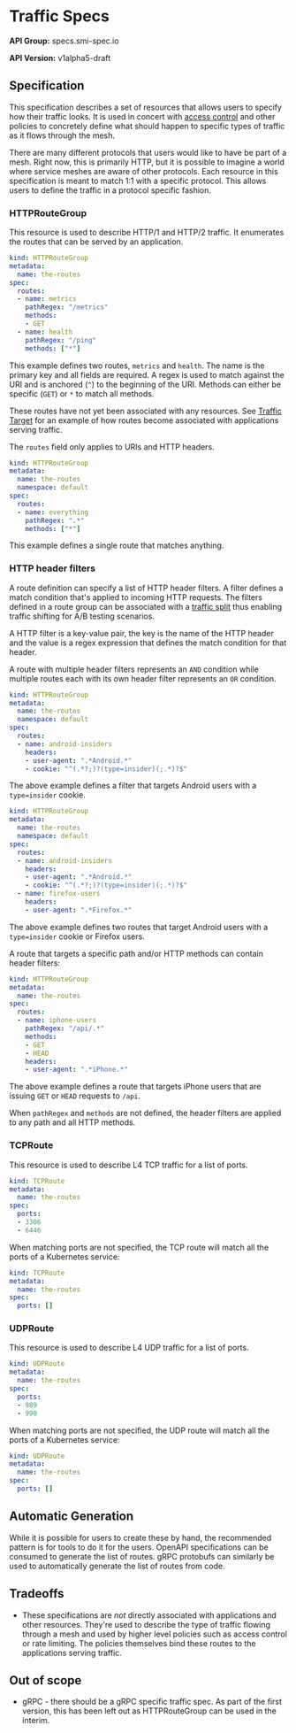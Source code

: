 # Traffic Specs

**API Group:** specs.smi-spec.io

**API Version:** v1alpha5-draft

## Specification

This specification describes a set of resources that allows users to specify
how their traffic looks. It is used in concert with
[access control](/apis/traffic-access/v1alpha3/traffic-access.md) and
other policies to concretely define what should happen to specific
types of traffic as it flows through the mesh.

There are many different protocols that users would like to have be part of a
mesh. Right now, this is primarily HTTP, but it is possible to imagine a world
where service meshes are aware of other protocols. Each resource in this
specification is meant to match 1:1 with a specific protocol. This allows users
to define the traffic in a protocol specific fashion.

### HTTPRouteGroup

This resource is used to describe HTTP/1 and HTTP/2 traffic. It enumerates the
routes that can be served by an application.

```yaml
kind: HTTPRouteGroup
metadata:
  name: the-routes
spec:
  routes:
  - name: metrics
    pathRegex: "/metrics"
    methods:
    - GET
  - name: health
    pathRegex: "/ping"
    methods: ["*"]
```

This example defines two routes, `metrics` and `health`. The name is the
primary key and all fields are required. A regex is used to match against the
URI and is anchored (`^`) to the beginning of the URI. Methods can either be
specific (`GET`) or `*` to match all methods.

These routes have not yet been associated with any resources. See
[Traffic Target](/apis/traffic-access/v1alpha3/traffic-access.md) for an example
of how routes become associated with applications serving traffic.

The `routes` field only applies to URIs and HTTP headers.

```yaml
kind: HTTPRouteGroup
metadata:
  name: the-routes
  namespace: default
spec:
  routes:
  - name: everything
    pathRegex: ".*"
    methods: ["*"]
```

This example defines a single route that matches anything.

### HTTP header filters

A route definition can specify a list of HTTP header filters.
A filter defines a match condition that's applied to incoming HTTP requests.
The filters defined in a route group can be associated with a
[traffic split](/apis/traffic-split/v1alpha4/traffic-split.md) thus enabling traffic
shifting for A/B testing scenarios.

A HTTP filter is a key-value pair, the key is the name of the HTTP header and
the value is a regex expression that defines the match condition for that header.

A route with multiple header filters represents an `AND` condition while multiple
routes each with its own header filter represents an `OR` condition.

```yaml
kind: HTTPRouteGroup
metadata:
  name: the-routes
  namespace: default
spec:
  routes:
  - name: android-insiders
    headers:
    - user-agent: ".*Android.*"
    - cookie: "^(.*?;)?(type=insider)(;.*)?$"
```

The above example defines a filter that targets Android users with a
`type=insider` cookie.

```yaml
kind: HTTPRouteGroup
metadata:
  name: the-routes
  namespace: default
spec:
  routes:
  - name: android-insiders
    headers:
    - user-agent: ".*Android.*"
    - cookie: "^(.*?;)?(type=insider)(;.*)?$"
  - name: firefox-users
    headers:
    - user-agent: ".*Firefox.*"
```

The above example defines two routes that target Android users with a `type=insider`
cookie or Firefox users.

A route that targets a specific path and/or HTTP methods can contain header filters:

```yaml
kind: HTTPRouteGroup
metadata:
  name: the-routes
spec:
  routes:
  - name: iphone-users
    pathRegex: "/api/.*"
    methods:
    - GET
    - HEAD
    headers:
    - user-agent: ".*iPhone.*"
```

The above example defines a route that targets iPhone users that are issuing
`GET` or `HEAD` requests to `/api`.

When `pathRegex` and `methods` are not defined, the header filters are applied
to any path and all HTTP methods.

### TCPRoute

This resource is used to describe L4 TCP traffic for a list of ports.

```yaml
kind: TCPRoute
metadata:
  name: the-routes
spec:
  ports:
  - 3306
  - 6446
```

When matching ports are not specified, the TCP route will match all the ports of
a Kubernetes service:

```yaml
kind: TCPRoute
metadata:
  name: the-routes
spec:
  ports: []
```

### UDPRoute

This resource is used to describe L4 UDP traffic for a list of ports.

```yaml
kind: UDPRoute
metadata:
  name: the-routes
spec:
  ports:
  - 989
  - 990
```

When matching ports are not specified, the UDP route will match all the ports of
a Kubernetes service:

```yaml
kind: UDPRoute
metadata:
  name: the-routes
spec:
  ports: []
```

## Automatic Generation

While it is possible for users to create these by hand, the recommended pattern
is for tools to do it for the users. OpenAPI specifications can be consumed to
generate the list of routes. gRPC protobufs can similarly be used to
automatically generate the list of routes from code.

## Tradeoffs

* These specifications are *not* directly associated with applications and other
  resources. They're used to describe the type of traffic flowing through a mesh
  and used by higher level policies such as access control or rate limiting. The
  policies themselves bind these routes to the applications serving traffic.

## Out of scope

* gRPC - there should be a gRPC specific traffic spec. As part of the first
  version, this has been left out as HTTPRouteGroup can be used in the interim.
